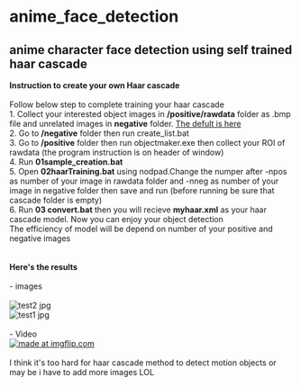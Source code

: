 # anime_face_detection
## anime character face detection using self trained haar cascade

**Instruction to create your own Haar cascade**
<br /><br />Follow below step to complete training your haar cascade
<br />1. Collect your interested object images in **/positive/rawdata** folder as .bmp file and unrelated images in **negative** folder. [The defult is here](http://www.mediafire.com/file/1aq02tpidk105fv/dasar_haartrain.rar/file) 
<br />2. Go to **/negative** folder then run create_list.bat
<br />3. Go to **/positive** folder then run objectmaker.exe then collect your ROI of rawdata (the program instruction is on header of window) 
<br />4. Run **01sample_creation.bat** 
<br />5. Open **02haarTraining.bat** using nodpad.Change the numper after -npos as number of your image in rawdata folder and -nneg as number of your image in negative folder then save and run (before running be sure that cascade folder is empty)
<br />6. Run **03 convert.bat** then you will recieve **myhaar.xml** as your haar cascade model. Now you can enjoy your object detection
<br />The efficiency of model will be depend on number of your positive and negative images
<br /><br /><br />**Here's the results**
<br /><br />- images
<br /><br />![test2 jpg](https://user-images.githubusercontent.com/56642026/74905201-295d9500-53e0-11ea-9396-00cfd06e6f04.png)
<br /> ![test1 jpg](https://user-images.githubusercontent.com/56642026/74916869-320e9500-53f9-11ea-859c-666ded7a6a4e.png)
<br /><br />- Video
<br /><a href="https://imgflip.com/gif/3pqpsc"><img src="https://i.imgflip.com/3pqpsc.gif" title="made at imgflip.com"/></a>
<br /><br /> I think it's too hard for haar cascade method to detect motion objects or may be i have to add more images LOL  

